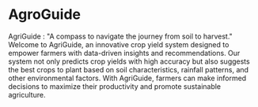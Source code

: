 # AgroGuide
AgriGuide : "A compass to navigate the journey from soil to harvest."
Welcome to AgriGuide, an innovative crop yield system designed to empower farmers with data-driven insights and recommendations. Our system not only predicts crop yields with high accuracy but also suggests the best crops to plant based on soil characteristics, rainfall patterns, and other environmental factors. With AgriGuide, farmers can make informed decisions to maximize their productivity and promote sustainable agriculture.
